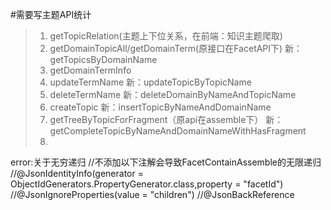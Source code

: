 #需要写主题API统计
>1. getTopicRelation(主题上下位关系，在前端：知识主题爬取)
>2. getDomainTopicAll/getDomainTerm(原接口在FacetAPI下) 新：getTopicsByDomainName
>3. getDomainTermInfo
>4. updateTermName 新：updateTopicByTopicName
>4. deleteTermName 新：deleteDomainByNameAndTopicName
>5. createTopic 新：insertTopicByNameAndDomainName
>6. getTreeByTopicForFragment（原api在assemble下） 新：getCompleteTopicByNameAndDomainNameWithHasFragment
>7. 


error:关于无穷递归
//不添加以下注解会导致FacetContainAssemble的无限递归
//@JsonIdentityInfo(generator = ObjectIdGenerators.PropertyGenerator.class,property = "facetId")
//@JsonIgnoreProperties(value = "children")
//@JsonBackReference
